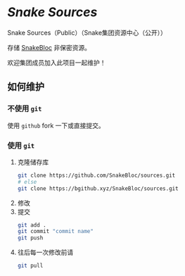 # _Snake Sources_

Snake Sources（Public）（Snake集团资源中心（公开））

存储 [SnakeBloc](https://hydro.ac/d/Snake/) 非保密资源。

欢迎集团成员加入此项目一起维护！

## 如何维护

### 不使用 `git`

使用 `github` fork 一下或直接提交。

### 使用 `git`

1. 克隆储存库
   ```bash
   git clone https://github.com/SnakeBloc/sources.git
   # else
   git clone https://bgithub.xyz/SnakeBloc/sources.git
   ```
2. 修改
3. 提交
   ```bash
   git add .
   git commit "commit name"
   git push
   ```
4. 往后每一次修改前请
   ```bash
   git pull
   ```
